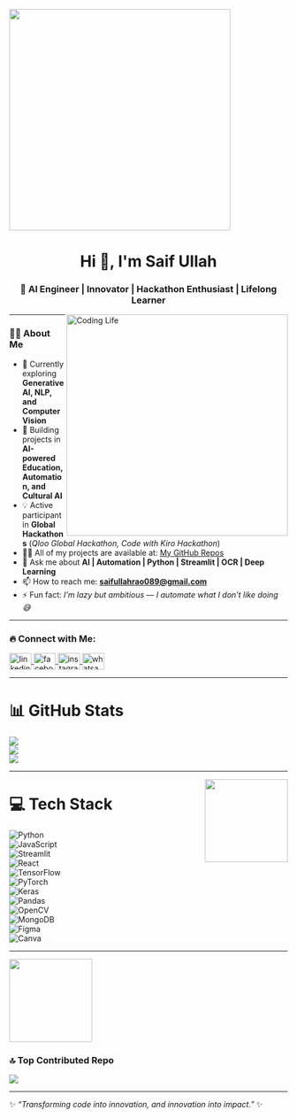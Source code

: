 <img align="center" height="400" src="https://media4.giphy.com/media/v1.Y2lkPTc5MGI3NjExYjY3cWJyM3NpMnV2czJ2dXN1ZDV2M2N0cW9xdHMwOW9laWx0Y2x4ciZlcD12MV9pbnRlcm5hbF9naWZfYnlfaWQmY3Q9Zw/tL5HmgfZi0Qow/giphy.gif" />

<h1 align="center">Hi 👋, I'm Saif Ullah</h1>
<h3 align="center">🚀 AI Engineer | Innovator | Hackathon Enthusiast | Lifelong Learner</h3>

<img align="right" alt="Coding Life" width="400" src="https://media.giphy.com/media/v1.Y2lkPTc5MGI3NjExdnBreDJqdXd1OTB2MTMwcDg1aDZlNXRuYjEycWdycTZucG9ramNibyZlcD12MV9pbnRlcm5hbF9naWZfYnlfaWQmY3Q9Zw/bGgsc5mWoryfgKBx1u/giphy.gif" >

---

### 👨‍💻 About Me  
- 🌱 Currently exploring **Generative AI, NLP, and Computer Vision**  
- 🎯 Building projects in **AI-powered Education, Automation, and Cultural AI**  
- 💡 Active participant in **Global Hackathons** (*Qloo Global Hackathon, Code with Kiro Hackathon*)  
- 👨‍💻 All of my projects are available at: [My GitHub Repos](https://github.com/Saifullahrao8)  
- 💬 Ask me about **AI | Automation | Python | Streamlit | OCR | Deep Learning**  
- 📫 How to reach me: **saifullahrao089@gmail.com**  
- ⚡ Fun fact: *I’m lazy but ambitious — I automate what I don’t like doing 😅*  

---

<div align="left">
  <h3 align="left">🔥 Connect with Me:</h3>
  <p align="left">
    <a href="https://www.linkedin.com/in/saif-ullah-ai-engineer/" target="blank">
      <img align="center" src="https://raw.githubusercontent.com/rahuldkjain/github-profile-readme-generator/master/src/images/icons/Social/linked-in-alt.svg" alt="linkedin" height="30" width="40" />
    </a>
    <a href="https://www.facebook.com/saifullahrao8" target="blank">
      <img align="center" src="https://raw.githubusercontent.com/rahuldkjain/github-profile-readme-generator/master/src/images/icons/Social/facebook.svg" alt="facebook" height="30" width="40" />
    </a>
    <a href="https://www.instagram.com/saifullahofficial786/" target="blank">
      <img align="center" src="https://raw.githubusercontent.com/rahuldkjain/github-profile-readme-generator/master/src/images/icons/Social/instagram.svg" alt="instagram" height="30" width="40" />
    </a>
    <a href="https://wa.me/923096046239" target="blank">
      <img align="center" src="https://raw.githubusercontent.com/rahuldkjain/github-profile-readme-generator/master/src/images/icons/Social/whatsapp.svg" alt="whatsapp" height="30" width="40" />
    </a>
  </p>
</div>

---

# 📊 GitHub Stats
![](https://github-readme-stats.vercel.app/api?username=saifullahrao8&theme=dark&hide_border=false&include_all_commits=true&count_private=true)<br/>
![](https://github-readme-streak-stats.herokuapp.com/?user=saifullahrao8&theme=dark&hide_border=false)<br/>
![](https://github-readme-stats.vercel.app/api/top-langs/?username=saifullahrao8&theme=dark&hide_border=false&include_all_commits=true&count_private=true&layout=compact)

---

<img align="right" height="150" src="https://media3.giphy.com/media/v1.Y2lkPTc5MGI3NjExdjU3ZjdyOTJqajVrdGl3YW52ZnoxbmlrN3d5c3Nmdm9ic3ZybzRzcCZlcD12MV9pbnRlcm5hbF9naWZfYnlfaWQmY3Q9Zw/sE1fbQPozKg3q5I2W2/giphy.gif"  />

# 💻 Tech Stack  
![Python](https://img.shields.io/badge/Python-3670A0?style=for-the-badge&logo=python&logoColor=ffdd54)  
![JavaScript](https://img.shields.io/badge/JavaScript-%23323330.svg?style=for-the-badge&logo=javascript&logoColor=%23F7DF1E)  
![Streamlit](https://img.shields.io/badge/Streamlit-FF4B4B?style=for-the-badge&logo=streamlit&logoColor=white)  
![React](https://img.shields.io/badge/React-%2320232a.svg?style=for-the-badge&logo=react&logoColor=%2361DAFB)  
![TensorFlow](https://img.shields.io/badge/TensorFlow-FF6F00.svg?style=for-the-badge&logo=TensorFlow&logoColor=white)  
![PyTorch](https://img.shields.io/badge/PyTorch-%23EE4C2C.svg?style=for-the-badge&logo=PyTorch&logoColor=white)  
![Keras](https://img.shields.io/badge/Keras-%23D00000.svg?style=for-the-badge&logo=Keras&logoColor=white)  
![Pandas](https://img.shields.io/badge/Pandas-%23150458.svg?style=for-the-badge&logo=pandas&logoColor=white)  
![OpenCV](https://img.shields.io/badge/OpenCV-%23white.svg?style=for-the-badge&logo=opencv&logoColor=blue)  
![MongoDB](https://img.shields.io/badge/MongoDB-%234ea94b.svg?style=for-the-badge&logo=mongodb&logoColor=white)  
![Figma](https://img.shields.io/badge/Figma-%23F24E1E.svg?style=for-the-badge&logo=figma&logoColor=white)  
![Canva](https://img.shields.io/badge/Canva-%2300C4CC.svg?style=for-the-badge&logo=Canva&logoColor=white)  

---

<img align="left" height="150" src="https://media2.giphy.com/media/v1.Y2lkPTc5MGI3NjExdGR5bWtuMmxjZ3VqMnV4aW10aGZub2p1ZDlwZnoyeGt4YWJpeXBxdiZlcD12MV9pbnRlcm5hbF9naWZfYnlfaWQmY3Q9Zw/L1R1tvI9svkIWwpVYr/giphy.gif" />

<br clear="both">

### 🔝 Top Contributed Repo  
![](https://github-contributor-stats.vercel.app/api?username=saifullahrao8&limit=10&theme=dark&combine_all_yearly_contributions=true)  

---

✨ *“Transforming code into innovation, and innovation into impact.”* ✨
